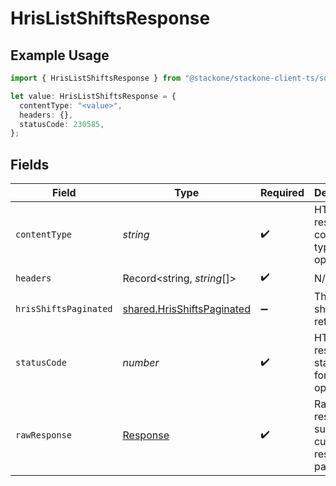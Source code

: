 # HrisListShiftsResponse

## Example Usage

```typescript
import { HrisListShiftsResponse } from "@stackone/stackone-client-ts/sdk/models/operations";

let value: HrisListShiftsResponse = {
  contentType: "<value>",
  headers: {},
  statusCode: 230585,
};
```

## Fields

| Field                                                                           | Type                                                                            | Required                                                                        | Description                                                                     |
| ------------------------------------------------------------------------------- | ------------------------------------------------------------------------------- | ------------------------------------------------------------------------------- | ------------------------------------------------------------------------------- |
| `contentType`                                                                   | *string*                                                                        | :heavy_check_mark:                                                              | HTTP response content type for this operation                                   |
| `headers`                                                                       | Record<string, *string*[]>                                                      | :heavy_check_mark:                                                              | N/A                                                                             |
| `hrisShiftsPaginated`                                                           | [shared.HrisShiftsPaginated](../../../sdk/models/shared/hrisshiftspaginated.md) | :heavy_minus_sign:                                                              | The list of shifts was retrieved.                                               |
| `statusCode`                                                                    | *number*                                                                        | :heavy_check_mark:                                                              | HTTP response status code for this operation                                    |
| `rawResponse`                                                                   | [Response](https://developer.mozilla.org/en-US/docs/Web/API/Response)           | :heavy_check_mark:                                                              | Raw HTTP response; suitable for custom response parsing                         |